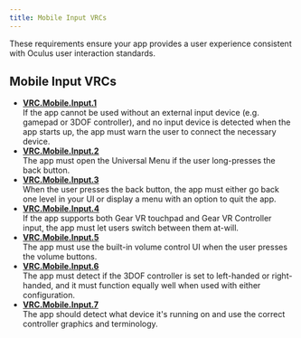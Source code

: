 ```yaml
---
title: Mobile Input VRCs
---
```


These requirements ensure your app provides a user experience consistent with Oculus user interaction standards.

## Mobile Input VRCs

* **[VRC.Mobile.Input.1](/distribute/latest/concepts/vrc-mobile-input-1/)**  
If the app cannot be used without an external input device (e.g. gamepad or 3DOF controller), and no input device is detected when the app starts up, the app must warn the user to connect the necessary device.
* **[VRC.Mobile.Input.2](/distribute/latest/concepts/vrc-mobile-input-2/)**  
The app must open the Universal Menu if the user long-presses the back button.
* **[VRC.Mobile.Input.3](/distribute/latest/concepts/vrc-mobile-input-3/)**  
When the user presses the back button, the app must either go back one level in your UI or display a menu with an option to quit the app.
* **[VRC.Mobile.Input.4](/distribute/latest/concepts/vrc-mobile-input-4/)**  
If the app supports both Gear VR touchpad and Gear VR Controller input, the app must let users switch between them at-will.
* **[VRC.Mobile.Input.5](/distribute/latest/concepts/vrc-mobile-input-5/)**  
The app must use the built-in volume control UI when the user presses the volume buttons.
* **[VRC.Mobile.Input.6](/distribute/latest/concepts/vrc-mobile-input-6/)**  
The app must detect if the 3DOF controller is set to left-handed or right-handed, and it must function equally well when used with either configuration.
* **[VRC.Mobile.Input.7](/distribute/latest/concepts/vrc-mobile-input-7/)**  
The app should detect what device it's running on and use the correct controller graphics and terminology.

